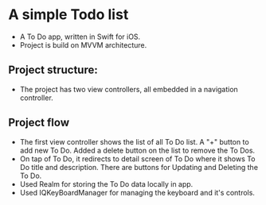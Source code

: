 # A simple Todo list

* A To Do app, written in Swift for iOS.
* Project is build on MVVM architecture.

## Project structure:

* The project has two view controllers, all embedded in a navigation controller.

## Project flow

* The first view controller shows the list of all To Do list. A "+" button to add new To Do. Added a delete button on the list to remove the To Dos.
* On tap of To Do, it redirects to detail screen of To Do where it shows To Do title and description. There are buttons for Updating and Deleting the To Do.
* Used Realm for storing the To Do data locally in app.
* Used IQKeyBoardManager for managing the keyboard and it's controls.

